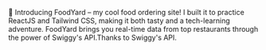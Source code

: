 🍔 Introducing FoodYard – my cool food ordering site! I built it to practice ReactJS and Tailwind CSS, making it both tasty and a tech-learning adventure. FoodYard brings you real-time data from top restaurants through the power of Swiggy's API.Thanks to Swiggy's API.
